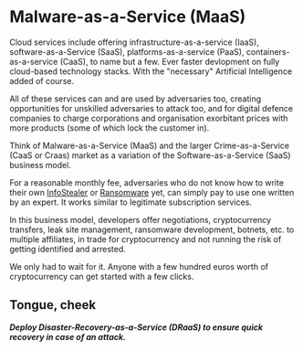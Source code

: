 # Malware-as-a-Service (MaaS)

Cloud services include offering infrastructure-as-a-service (IaaS), software-as-a-Service (SaaS), platforms-as-a-service (PaaS), containers-as-a-service (CaaS), to name but a few. Ever faster devlopment on fully cloud-based technology stacks. With the "necessary" Artificial Intelligence added of course.

All of these services can and are used by adversaries too, creating opportunities for unskilled adversaries to attack too, and for digital defence companies to charge corporations and organisation exorbitant prices with more products (some of which lock the customer in).

Think of Malware-as-a-Service (MaaS) and the larger Crime-as-a-Service (CaaS or Craas) market as a variation of the Software-as-a-Service (SaaS) business model. 

For a reasonable monthly fee, adversaries who do not know how to write their own [InfoStealer](iaas.md) or [Ransomware](raas.md) yet, can simply pay to use one written by an expert. It works similar to legitimate subscription services.

In this business model, developers offer negotiations, cryptocurrency transfers, leak site management, ransomware development, botnets, etc. to multiple affiliates, in trade for cryptocurrency and not running the risk of getting identified and arrested.

We only had to wait for it. Anyone with a few hundred euros worth of cryptocurrency can get started with a few clicks.

## Tongue, cheek

***Deploy Disaster-Recovery-as-a-Service (DRaaS) to ensure quick recovery in case of an attack.***

